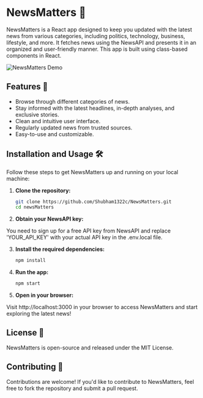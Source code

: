 # NewsMatters 📰

NewsMatters is a React app designed to keep you updated with the latest news from various categories, including politics, technology, business, lifestyle, and more. It fetches news using the NewsAPI and presents it in an organized and user-friendly manner. This app is built using class-based components in React.

![NewsMatters Demo](https://i.postimg.cc/HknwnwZc/News-Matters.jpg)

## Features 🚀

- Browse through different categories of news.
- Stay informed with the latest headlines, in-depth analyses, and exclusive stories.
- Clean and intuitive user interface.
- Regularly updated news from trusted sources.
- Easy-to-use and customizable.

## Installation and Usage 🛠️

Follow these steps to get NewsMatters up and running on your local machine:

1. **Clone the repository:**

   ```bash
   git clone https://github.com/Shubham1322c/NewsMatters.git
   cd newsMatters

2. **Obtain your NewsAPI key:**

You need to sign up for a free API key from NewsAPI and replace 'YOUR_API_KEY' with your actual API key in the .env.local file.

3. **Install the required dependencies:**
    ```bash
    npm install

4. **Run the app:**
    ```bash
    npm start

5. **Open in your browser:**

Visit http://localhost:3000 in your browser to access NewsMatters and start exploring the latest news!


## License 📜

NewsMatters is open-source and released under the MIT License.

## Contributing 🤝

Contributions are welcome! If you'd like to contribute to NewsMatters, feel free to fork the repository and submit a pull request.

